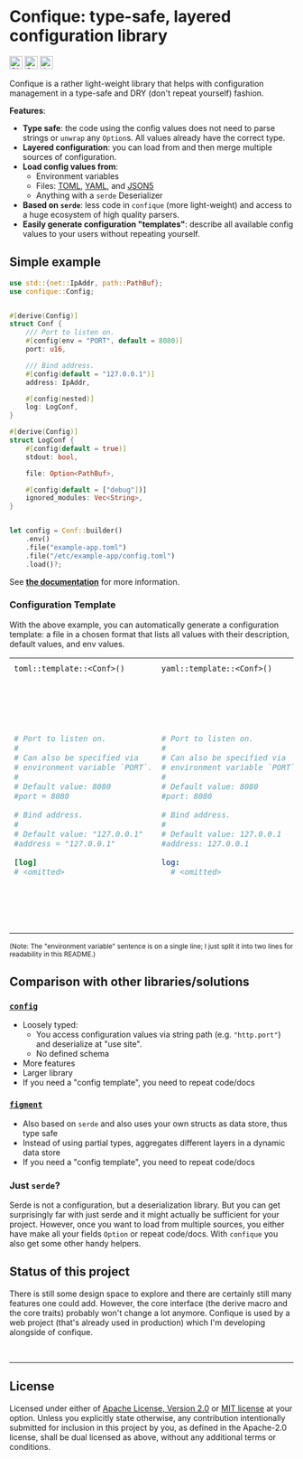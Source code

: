 # Confique: type-safe, layered configuration library

[<img alt="CI status of main" src="https://img.shields.io/github/workflow/status/LukasKalbertodt/confique/CI/main?label=CI&logo=github&logoColor=white&style=for-the-badge" height="23">](https://github.com/LukasKalbertodt/confique/actions?query=workflow%3ACI+branch%3Amaster)
[<img alt="Crates.io Version" src="https://img.shields.io/crates/v/confique?logo=rust&style=for-the-badge" height="23">](https://crates.io/crates/confique)
[<img alt="docs.rs" src="https://img.shields.io/crates/v/confique?color=blue&label=docs&style=for-the-badge" height="23">](https://docs.rs/confique)

Confique is a rather light-weight library that helps with configuration management in a type-safe and DRY (don't repeat yourself) fashion.

**Features**:

- **Type safe**: the code using the config values does not need to parse strings or `unwrap` any `Option`s.
  All values already have the correct type.
- **Layered configuration**: you can load from and then merge multiple sources of configuration.
- **Load config values from**:
    - Environment variables
    - Files: [TOML](https://toml.io/), [YAML](https://yaml.org/), and [JSON5](https://json5.org/)
    - Anything with a `serde` Deserializer
- **Based on `serde`**: less code in `confique` (more light-weight) and access to a huge ecosystem of high quality parsers.
- **Easily generate configuration "templates"**: describe all available config values to your users without repeating yourself.


## Simple example

```rust
use std::{net::IpAddr, path::PathBuf};
use confique::Config;


#[derive(Config)]
struct Conf {
    /// Port to listen on.
    #[config(env = "PORT", default = 8080)]
    port: u16,

    /// Bind address.
    #[config(default = "127.0.0.1")]
    address: IpAddr,

    #[config(nested)]
    log: LogConf,
}

#[derive(Config)]
struct LogConf {
    #[config(default = true)]
    stdout: bool,

    file: Option<PathBuf>,

    #[config(default = ["debug"])]
    ignored_modules: Vec<String>,
}


let config = Conf::builder()
    .env()
    .file("example-app.toml")
    .file("/etc/example-app/config.toml")
    .load()?;
```

See [**the documentation**](https://docs.rs/confique) for more information.

### Configuration Template

With the above example, you can automatically generate a configuration template:
a file in a chosen format that lists all values with their description, default values, and env values.

<table>
<tr>
    <td><code>toml::template::&lt;Conf&gt;()</code></td>
    <td><code>yaml::template::&lt;Conf&gt;()</code></td>
    <td><code>json5::template::&lt;Conf&gt;()</code></td>
</tr>
<tr>
<td>

```toml
# Port to listen on.
#
# Can also be specified via
# environment variable `PORT`.
#
# Default value: 8080
#port = 8080

# Bind address.
#
# Default value: "127.0.0.1"
#address = "127.0.0.1"

[log]
# <omitted>
```

</td>
<td>

```yaml
# Port to listen on.
#
# Can also be specified via
# environment variable `PORT`.
#
# Default value: 8080
#port: 8080

# Bind address.
#
# Default value: 127.0.0.1
#address: 127.0.0.1

log:
  # <omitted>
```

</td>
<td>

```json5
{
  // Port to listen on.
  //
  // Can also be specified via
  // environment variable `PORT`.
  //
  // Default value: 8080
  //port: 8080,

  // Bind address.
  //
  // Default value: "127.0.0.1"
  //address: "127.0.0.1",

  log: {
    // <omitted>
  },
}
```

</td>
</tr>
</table>

<sup>(Note: The "environment variable" sentence is on a single line; I just split it into two lines for readability in this README.)</sup>

## Comparison with other libraries/solutions

### [`config`](https://crates.io/crates/config)

- Loosely typed:
    - You access configuration values via string path (e.g. `"http.port"`) and deserialize at "use site".
    - No defined schema
- More features
- Larger library
- If you need a "config template", you need to repeat code/docs

### [`figment`](https://crates.io/crates/figment)

- Also based on `serde` and also uses your own structs as data store, thus type safe
- Instead of using partial types, aggregates different layers in a dynamic data store
- If you need a "config template", you need to repeat code/docs

### Just `serde`?

Serde is not a configuration, but a deserialization library.
But you can get surprisingly far with just serde and it might actually be sufficient for your project.
However, once you want to load from multiple sources, you either have make all your fields `Option` or repeat code/docs.
With `confique` you also get some other handy helpers.


## Status of this project

There is still some design space to explore and there are certainly still many features one could add.
However, the core interface (the derive macro and the core traits) probably won't change a lot anymore.
Confique is used by a web project (that's already used in production) which I'm developing alongside of confique.


<br />

---

## License

Licensed under either of <a href="LICENSE-APACHE">Apache License, Version
2.0</a> or <a href="LICENSE-MIT">MIT license</a> at your option.
Unless you explicitly state otherwise, any contribution intentionally submitted
for inclusion in this project by you, as defined in the Apache-2.0 license,
shall be dual licensed as above, without any additional terms or conditions.

